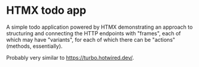 # HTMX todo app

A simple todo application powered by HTMX demonstrating an approach
to structuring and connecting the HTTP endpoints with "frames",
each of which may have "variants", for each of which there can be
"actions" (methods, essentially).

Probably very similar to https://turbo.hotwired.dev/.
